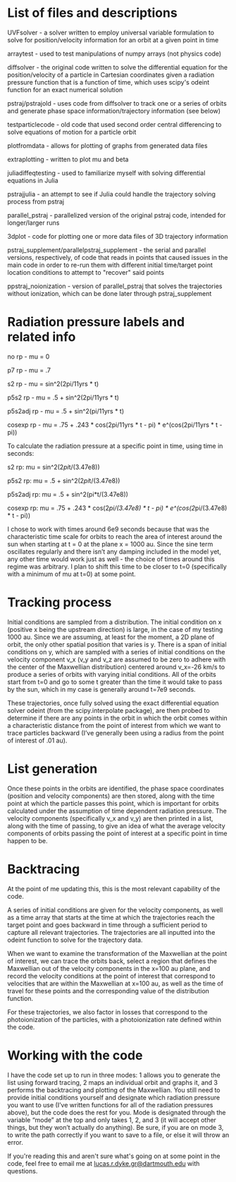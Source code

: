 # List of files and descriptions

UVFsolver - a solver written to employ universal variable formulation to solve for position/velocity information for an orbit at a given point in time

arraytest - used to test manipulations of numpy arrays (not physics code)

diffsolver - the original code written to solve the differential equation for the position/velocity of a particle in Cartesian coordinates given a radiation pressure function that is a function of time, which uses scipy's odeint function for an exact numerical solution

pstraj/pstrajold - uses code from diffsolver to track one or a series of orbits and generate phase space information/trajectory information (see below)

testparticlecode - old code that used second order central differencing to solve equations of motion for a particle orbit

plotfromdata - allows for plotting of graphs from generated data files

extraplotting - written to plot mu and beta

juliadiffeqtesting - used to familiarize myself with solving differential equations in Julia

pstrajjulia - an attempt to see if Julia could handle the trajectory solving process from pstraj

parallel_pstraj - parallelized version of the original pstraj code, intended for longer/larger runs

3dplot - code for plotting one or more data files of 3D trajectory information

pstraj_supplement/parallelpstraj_supplement - the serial and parallel versions, respectively, of code that reads in points that caused issues in the main code in order to re-run them with different initial time/target point location conditions to attempt to "recover" said points

ppstraj_noionization - version of parallel_pstraj that solves the trajectories without ionization, which can be done later through pstraj_supplement

# Radiation pressure labels and related info
no rp - mu = 0

p7 rp - mu = .7

s2 rp - mu = sin^2(2pi/11yrs * t)

p5s2 rp - mu = .5 + sin^2(2pi/11yrs * t)

p5s2adj rp - mu = .5 + sin^2(pi/11yrs * t)

cosexp rp - mu = .75 + .243 * cos(2pi/11yrs * t - pi) * e^(cos(2pi/11yrs * t - pi))

To calculate the radiation pressure at a specific point in time, using time in seconds:

s2 rp: mu = sin^2(2*pi*t/(3.47e8))

p5s2 rp: mu = .5 + sin^2(2*pi*t/(3.47e8))

p5s2adj rp: mu = .5 + sin^2(pi*t/(3.47e8))

cosexp rp: mu = .75 + .243 * cos(2*pi/(3.47e8) * t - pi) * e^(cos(2*pi/(3.47e8) * t - pi))

I chose to work with times around 6e9 seconds because that was the characteristic time scale for orbits to reach the area of interest around the sun when starting at t = 0 at the plane x = 1000 au. Since the sine term oscillates regularly and there isn’t any damping included in the model yet, any other time would work just as well - the choice of times around this regime was arbitrary. I plan to shift this time to be closer to t=0 (specifically with a minimum of mu at t=0) at some point.



# Tracking process

Initial conditions are sampled from a distribution. The initial condition on x (positive x being the upstream direction) is large, in the case of my testing 1000 au. Since we are assuming, at least for the moment, a 2D plane of orbit, the only other spatial position that varies is y. There is a span of initial conditions on y, which are sampled with a series of initial conditions on the velocity component v_x (v_y and v_z are assumed to be zero to adhere with the center of the Maxwellian distribution) centered around v_x=-26 km/s to produce a series of orbits with varying initial conditions. All of the orbits start from t=0 and go to some t greater than the time it would take to pass by the sun, which in my case is generally around t=7e9 seconds.

These trajectories, once fully solved using the exact differential equation solver odeint (from the scipy.interpolate package), are then probed to determine if there are any points in the orbit in which the orbit comes within a characteristic distance from the point of interest from which we want to trace particles backward (I’ve generally been using a radius from the point of interest of .01 au).

# List generation

Once these points in the orbits are identified, the phase space coordinates (position and velocity components) are then stored, along with the time point at which the particle passes this point, which is important for orbits calculated under the assumption of time dependent radiation pressure. The velocity components (specifically v_x and v_y) are then printed in a list, along with the time of passing, to give an idea of what the average velocity components of orbits passing the point of interest at a specific point in time happen to be.

# Backtracing

At the point of me updating this, this is the most relevant capability of the code.

A series of initial conditions are given for the velocity components, as well as a time array that starts at the time at which the trajectories reach the target point and goes backward in time through a sufficient period to capture all relevant trajectories. The trajectories are all inputted into the odeint function to solve for the trajectory data.

When we want to examine the transformation of the Maxwellian at the point of interest, we can trace the orbits back, select a region that defines the Maxwellian out of the velocity components in the x=100 au plane, and record the velocity conditions at the point of interest that correspond to velocities that are within the Maxwellian at x=100 au, as well as the time of travel for these points and the corresponding value of the distribution function.

For these trajectories, we also factor in losses that correspond to the photoionization of the particles, with a photoionization rate defined within the code.

# Working with the code

I have the code set up to run in three modes: 1 allows you to generate the list using forward tracing, 2 maps an individual orbit and graphs it, and 3 performs the backtracing and plotting of the Maxwellian. You still need to provide initial conditions yourself and designate which radiation pressure you want to use (I’ve written functions for all of the radiation pressures above), but the code does the rest for you. Mode is designated through the variable “mode” at the top and only takes 1, 2, and 3 (it will accept other things, but they won’t actually do anything). Be sure, if you are on mode 3, to write the path correctly if you want to save to a file, or else it will throw an error.


If you're reading this and aren't sure what's going on at some point in the code, feel free to email me at lucas.r.dyke.gr@dartmouth.edu with questions.
